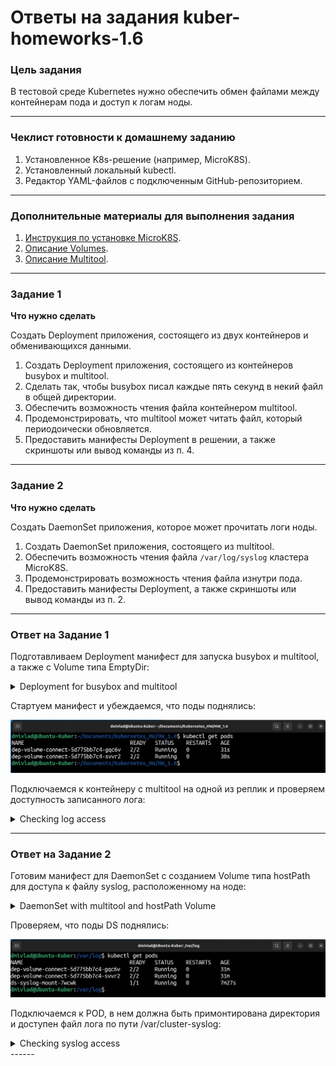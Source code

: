 # Ответы на задания kuber-homeworks-1.6  

### Цель задания

В тестовой среде Kubernetes нужно обеспечить обмен файлами между контейнерам пода и доступ к логам ноды.

------

### Чеклист готовности к домашнему заданию

1. Установленное K8s-решение (например, MicroK8S).
2. Установленный локальный kubectl.
3. Редактор YAML-файлов с подключенным GitHub-репозиторием.

------

### Дополнительные материалы для выполнения задания

1. [Инструкция по установке MicroK8S](https://microk8s.io/docs/getting-started).
2. [Описание Volumes](https://kubernetes.io/docs/concepts/storage/volumes/).
3. [Описание Multitool](https://github.com/wbitt/Network-MultiTool).

------

### Задание 1 

**Что нужно сделать**

Создать Deployment приложения, состоящего из двух контейнеров и обменивающихся данными.

1. Создать Deployment приложения, состоящего из контейнеров busybox и multitool.
2. Сделать так, чтобы busybox писал каждые пять секунд в некий файл в общей директории.
3. Обеспечить возможность чтения файла контейнером multitool.
4. Продемонстрировать, что multitool может читать файл, который периодоически обновляется.
5. Предоставить манифесты Deployment в решении, а также скриншоты или вывод команды из п. 4.

------

### Задание 2

**Что нужно сделать**

Создать DaemonSet приложения, которое может прочитать логи ноды.

1. Создать DaemonSet приложения, состоящего из multitool.
2. Обеспечить возможность чтения файла `/var/log/syslog` кластера MicroK8S.
3. Продемонстрировать возможность чтения файла изнутри пода.
4. Предоставить манифесты Deployment, а также скриншоты или вывод команды из п. 2.

------

### Ответ на Задание 1

Подготавливаем Deployment манифест для запуска busybox и multitool, а также с Volume типа EmptyDir:

<details>
<summary>Deployment for busybox and multitool</summary>

```yaml
apiVersion: apps/v1
kind: Deployment
metadata:
  name: dep-volume-connect
  namespace: hw1-6
spec:
  replicas: 2
  selector:
    matchLabels:
      app: busybox-multitool
  template:
    metadata:
      labels:
        app: busybox-multitool
    spec:
      containers:
      - name: busybox
        image: busybox
        resources:
          limits:
            memory: "64Mi"
            cpu: "250m"
        command: ['sh', '-c', "sleep 10; while true; do (echo '====================================='; date; ping -c 3 ya.ru) >> /log_output/pinglog; sleep 10; done"]
        volumeMounts:
          - name: log-volume
            mountPath: /log_output
      - name: multitool
        image: wbitt/network-multitool
        resources:
          limits:
            memory: "64Mi"
            cpu: "125m"
        volumeMounts:
          - name: log-volume
            mountPath: /log_input
      volumes:
      - name: log-volume
        emptyDir: {}
```

</details>

Стартуем манифест и убеждаемся, что поды поднялись:  

![DEPUP](assets/depup.jpg)  


Подключаемся к контейнеру с multitool на одной из реплик и проверяем доступность записанного лога:  

<details>
<summary>Checking log access</summary>

```yaml
dmivlad@Ubuntu-Kuber:~/Documents/Kubernetes_HW/HW_1.6$ kubectl exec -it dep-volume-connect-5d775bb7c4-gqc6v -c multitool -- bin/bash

dep-volume-connect-5d775bb7c4-gqc6v:/# tail -20 log_input/pinglog 

=====================================

Sun Nov  5 10:08:28 UTC 2023

PING ya.ru (5.255.255.242): 56 data bytes

64 bytes from 5.255.255.242: seq=0 ttl=49 time=35.491 ms

64 bytes from 5.255.255.242: seq=1 ttl=49 time=37.952 ms

64 bytes from 5.255.255.242: seq=2 ttl=49 time=53.024 ms



--- ya.ru ping statistics ---

3 packets transmitted, 3 packets received, 0% packet loss

round-trip min/avg/max = 35.491/42.155/53.024 ms

=====================================

Sun Nov  5 10:08:40 UTC 2023

PING ya.ru (5.255.255.242): 56 data bytes

64 bytes from 5.255.255.242: seq=0 ttl=49 time=31.032 ms

64 bytes from 5.255.255.242: seq=1 ttl=49 time=83.592 ms

64 bytes from 5.255.255.242: seq=2 ttl=49 time=39.020 ms



--- ya.ru ping statistics ---

3 packets transmitted, 3 packets received, 0% packet loss

round-trip min/avg/max = 31.032/51.214/83.592 ms

dep-volume-connect-5d775bb7c4-gqc6v:/# 

```
</details>

------

### Ответ на Задание 2  

Готовим манифест для DaemonSet с созданием Volume типа hostPath для доступа к файлу syslog, расположенному на ноде:  

<details>
<summary>DaemonSet with multitool and hostPath Volume</summary>

```yaml
apiVersion: apps/v1
kind: DaemonSet
metadata:
  name: ds-syslog-mount
  namespace: hw1-6
  labels:
    app: syslog-mount
spec:
  selector:
    matchLabels:
      app: syslog-mount
  template:
    metadata:
      labels:
        app: syslog-mount
    spec:
      containers:
      - name: multitool
        image: wbitt/network-multitool
        resources:
          requests:
            memory: "64Mi"
            cpu: "125m"
          limits:
            memory: "128Mi"
            cpu: "500m"
        volumeMounts:
        - name: cluster-syslog-dir
          # standard logs location directory
          mountPath: /var/cluster-syslog
      volumes:
      - name: cluster-syslog-dir
        hostPath:
          path: /var/log/syslog
          type: ""
```
</details>

Проверяем, что поды DS поднялись:  

![DSUP](assets/dsup.jpg)  

Подключаемся к POD, в нем должна быть примонтирована директория и доступен файл лога по пути /var/cluster-syslog:  

<details>

<summary>Checking syslog access</summary>

```yaml
dmivlad@Ubuntu-Kuber:/var/log$ kubectl exec -it ds-syslog-mount-7wcwk -c multitool -- bin/bash

ds-syslog-mount-7wcwk:/# tail -n 5 /var/cluster-syslog 

Nov  5 13:37:21 Ubuntu-Kuber microk8s.daemon-kubelite[27568]: Trace[1854470995]: [980.678924ms] [980.678924ms] END

Nov  5 13:37:22 Ubuntu-Kuber microk8s.daemon-kubelite[27568]: I1105 13:37:22.003030   27568 trace.go:219] Trace[1005920859]: "Update" accept:application/json, */*,audit-id:55017eab-1cef-4a8c-830b-12c6001cce04,client:10.1.215.129,protocol:HTTP/2.0,resource:endpoints,scope:resource,url:/api/v1/namespaces/kube-system/endpoints/microk8s.io-hostpath,user-agent:Go-http-client/2.0,verb:PUT (05-Nov-2023 13:37:21.394) (total time: 608ms):

Nov  5 13:37:22 Ubuntu-Kuber microk8s.daemon-kubelite[27568]: Trace[1005920859]: ["GuaranteedUpdate etcd3" audit-id:55017eab-1cef-4a8c-830b-12c6001cce04,key:/services/endpoints/kube-system/microk8s.io-hostpath,type:*core.Endpoints,resource:endpoints 605ms (13:37:21.396)

Nov  5 13:37:22 Ubuntu-Kuber microk8s.daemon-kubelite[27568]: Trace[1005920859]:  ---"Txn call completed" 592ms (13:37:21.998)]

Nov  5 13:37:22 Ubuntu-Kuber microk8s.daemon-kubelite[27568]: Trace[1005920859]: [608.053466ms] [608.053466ms] END

```

</details>
------
